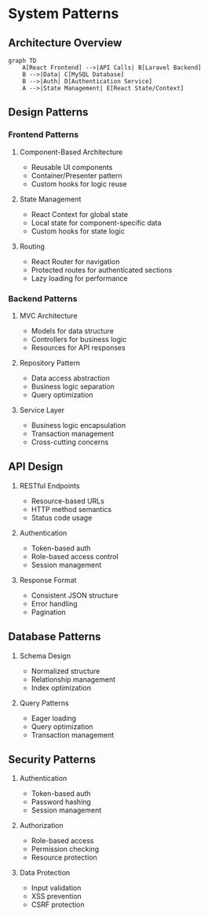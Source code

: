 # System Patterns

## Architecture Overview
```mermaid
graph TD
    A[React Frontend] -->|API Calls| B[Laravel Backend]
    B -->|Data| C[MySQL Database]
    B -->|Auth| D[Authentication Service]
    A -->|State Management| E[React State/Context]
```

## Design Patterns

### Frontend Patterns
1. Component-Based Architecture
   - Reusable UI components
   - Container/Presenter pattern
   - Custom hooks for logic reuse

2. State Management
   - React Context for global state
   - Local state for component-specific data
   - Custom hooks for state logic

3. Routing
   - React Router for navigation
   - Protected routes for authenticated sections
   - Lazy loading for performance

### Backend Patterns
1. MVC Architecture
   - Models for data structure
   - Controllers for business logic
   - Resources for API responses

2. Repository Pattern
   - Data access abstraction
   - Business logic separation
   - Query optimization

3. Service Layer
   - Business logic encapsulation
   - Transaction management
   - Cross-cutting concerns

## API Design
1. RESTful Endpoints
   - Resource-based URLs
   - HTTP method semantics
   - Status code usage

2. Authentication
   - Token-based auth
   - Role-based access control
   - Session management

3. Response Format
   - Consistent JSON structure
   - Error handling
   - Pagination

## Database Patterns
1. Schema Design
   - Normalized structure
   - Relationship management
   - Index optimization

2. Query Patterns
   - Eager loading
   - Query optimization
   - Transaction management

## Security Patterns
1. Authentication
   - Token-based auth
   - Password hashing
   - Session management

2. Authorization
   - Role-based access
   - Permission checking
   - Resource protection

3. Data Protection
   - Input validation
   - XSS prevention
   - CSRF protection 